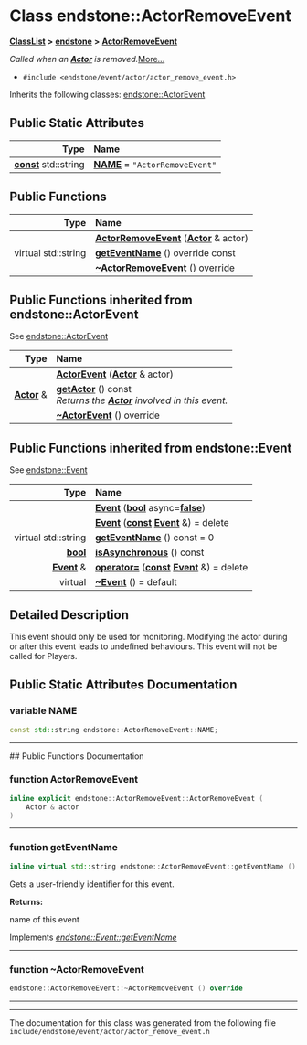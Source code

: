 

# Class endstone::ActorRemoveEvent



[**ClassList**](annotated.md) **>** [**endstone**](namespaceendstone.md) **>** [**ActorRemoveEvent**](classendstone_1_1ActorRemoveEvent.md)



_Called when an_ [_**Actor**_](classendstone_1_1Actor.md) _is removed._[More...](#detailed-description)

* `#include <endstone/event/actor/actor_remove_event.h>`



Inherits the following classes: [endstone::ActorEvent](classendstone_1_1ActorEvent.md)
































## Public Static Attributes

| Type | Name |
| ---: | :--- |
|  [**const**](classendstone_1_1Vector.md) std::string | [**NAME**](#variable-name)   = `"ActorRemoveEvent"`<br> |










































## Public Functions

| Type | Name |
| ---: | :--- |
|   | [**ActorRemoveEvent**](#function-actorremoveevent) ([**Actor**](classendstone_1_1Actor.md) & actor) <br> |
| virtual std::string | [**getEventName**](#function-geteventname) () override const<br> |
|   | [**~ActorRemoveEvent**](#function-actorremoveevent) () override<br> |


## Public Functions inherited from endstone::ActorEvent

See [endstone::ActorEvent](classendstone_1_1ActorEvent.md)

| Type | Name |
| ---: | :--- |
|   | [**ActorEvent**](classendstone_1_1ActorEvent.md#function-actorevent) ([**Actor**](classendstone_1_1Actor.md) & actor) <br> |
|  [**Actor**](classendstone_1_1Actor.md) & | [**getActor**](classendstone_1_1ActorEvent.md#function-getactor) () const<br>_Returns the_ [_**Actor**_](classendstone_1_1Actor.md) _involved in this event._ |
|   | [**~ActorEvent**](classendstone_1_1ActorEvent.md#function-actorevent) () override<br> |


## Public Functions inherited from endstone::Event

See [endstone::Event](classendstone_1_1Event.md)

| Type | Name |
| ---: | :--- |
|   | [**Event**](classendstone_1_1Event.md#function-event-12) ([**bool**](classendstone_1_1Vector.md) async=[**false**](classendstone_1_1Vector.md)) <br> |
|   | [**Event**](classendstone_1_1Event.md#function-event-22) ([**const**](classendstone_1_1Vector.md) [**Event**](classendstone_1_1Event.md) &) = delete<br> |
| virtual std::string | [**getEventName**](classendstone_1_1Event.md#function-geteventname) () const = 0<br> |
|  [**bool**](classendstone_1_1Vector.md) | [**isAsynchronous**](classendstone_1_1Event.md#function-isasynchronous) () const<br> |
|  [**Event**](classendstone_1_1Event.md) & | [**operator=**](classendstone_1_1Event.md#function-operator) ([**const**](classendstone_1_1Vector.md) [**Event**](classendstone_1_1Event.md) &) = delete<br> |
| virtual  | [**~Event**](classendstone_1_1Event.md#function-event) () = default<br> |
















































































## Detailed Description


This event should only be used for monitoring. Modifying the actor during or after this event leads to undefined behaviours. This event will not be called for Players. 


    
## Public Static Attributes Documentation




### variable NAME 

```C++
const std::string endstone::ActorRemoveEvent::NAME;
```




<hr>
## Public Functions Documentation




### function ActorRemoveEvent 

```C++
inline explicit endstone::ActorRemoveEvent::ActorRemoveEvent (
    Actor & actor
) 
```




<hr>



### function getEventName 

```C++
inline virtual std::string endstone::ActorRemoveEvent::getEventName () override const
```



Gets a user-friendly identifier for this event.




**Returns:**

name of this event 





        
Implements [*endstone::Event::getEventName*](classendstone_1_1Event.md#function-geteventname)


<hr>



### function ~ActorRemoveEvent 

```C++
endstone::ActorRemoveEvent::~ActorRemoveEvent () override
```




<hr>

------------------------------
The documentation for this class was generated from the following file `include/endstone/event/actor/actor_remove_event.h`

